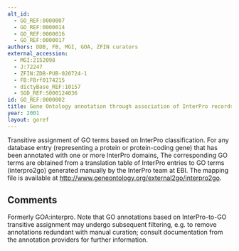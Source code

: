 ```yaml
--- 
alt_id: 
  - GO_REF:0000007
  - GO_REF:0000014
  - GO_REF:0000016
  - GO_REF:0000017
authors: DDB, FB, MGI, GOA, ZFIN curators
external_accession: 
  - MGI:2152098
  - J:72247
  - ZFIN:ZDB-PUB-020724-1
  - FB:FBrf0174215
  - dictyBase_REF:10157
  - SGD_REF:S000124036
id: GO_REF:0000002
title: Gene Ontology annotation through association of InterPro records with GO terms.
year: 2001
layout: goref
---
```


Transitive assignment of GO terms based on InterPro classification. For any database entry (representing a protein or protein-coding gene) that has been annotated with one or more InterPro domains, The corresponding GO terms are obtained from a translation table of InterPro entries to GO terms (interpro2go) generated manually by the InterPro team at EBI. The mapping file is available at http://www.geneontology.org/external2go/interpro2go.

## Comments

Formerly GOA:interpro. Note that GO annotations based on InterPro-to-GO transitive assignment may undergo subsequent filtering, e.g. to remove annotations redundant with manual curation; consult documentation from the annotation providers for further information.